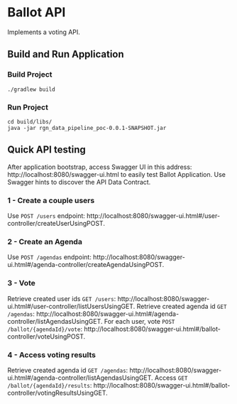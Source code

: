 # Ballot API

Implements a voting API.



## Build and Run Application

### Build Project

```
./gradlew build

```

### Run Project

```
cd build/libs/
java -jar rgn_data_pipeline_poc-0.0.1-SNAPSHOT.jar
```

## Quick API testing 


After application bootstrap, access Swagger UI in this address: http://localhost:8080/swagger-ui.html to easily test Ballot Application.
Use Swagger hints to discover the API Data Contract.


### 1 - Create a couple users

Use `POST /users` endpoint: http://localhost:8080/swagger-ui.html#/user-controller/createUserUsingPOST.


### 2 - Create an Agenda

Use `POST /agendas` endpoint: http://localhost:8080/swagger-ui.html#/agenda-controller/createAgendaUsingPOST.

### 3 - Vote

Retrieve created user ids `GET /users`: http://localhost:8080/swagger-ui.html#/user-controller/listUsersUsingGET.
Retrieve created agenda id `GET /agendas`: http://localhost:8080/swagger-ui.html#/agenda-controller/listAgendasUsingGET.
For each user, vote `POST /ballot/{agendaId}/vote`: http://localhost:8080/swagger-ui.html#/ballot-controller/voteUsingPOST.

### 4 - Access voting results

Retrieve created agenda id `GET /agendas`: http://localhost:8080/swagger-ui.html#/agenda-controller/listAgendasUsingGET.
Access `GET /ballot/{agendaId}/results`: http://localhost:8080/swagger-ui.html#/ballot-controller/votingResultsUsingGET.

